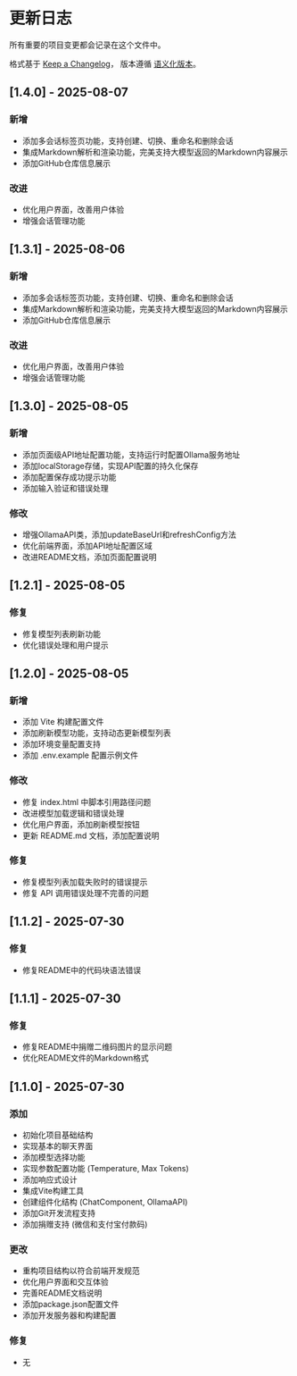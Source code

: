 # 更新日志

所有重要的项目变更都会记录在这个文件中。

格式基于 [Keep a Changelog](https://keepachangelog.com/zh-CN/1.0.0/)，
版本遵循 [语义化版本](https://semver.org/lang/zh-CN/)。

## [1.4.0] - 2025-08-07

### 新增
- 添加多会话标签页功能，支持创建、切换、重命名和删除会话
- 集成Markdown解析和渲染功能，完美支持大模型返回的Markdown内容展示
- 添加GitHub仓库信息展示

### 改进
- 优化用户界面，改善用户体验
- 增强会话管理功能

## [1.3.1] - 2025-08-06

### 新增

- 添加多会话标签页功能，支持创建、切换、重命名和删除会话
- 集成Markdown解析和渲染功能，完美支持大模型返回的Markdown内容展示
- 添加GitHub仓库信息展示

### 改进

- 优化用户界面，改善用户体验
- 增强会话管理功能

## [1.3.0] - 2025-08-05

### 新增

- 添加页面级API地址配置功能，支持运行时配置Ollama服务地址
- 添加localStorage存储，实现API配置的持久化保存
- 添加配置保存成功提示功能
- 添加输入验证和错误处理

### 修改

- 增强OllamaAPI类，添加updateBaseUrl和refreshConfig方法
- 优化前端界面，添加API地址配置区域
- 改进README文档，添加页面配置说明

## [1.2.1] - 2025-08-05

### 修复

- 修复模型列表刷新功能
- 优化错误处理和用户提示

## [1.2.0] - 2025-08-05

### 新增

- 添加 Vite 构建配置文件
- 添加刷新模型功能，支持动态更新模型列表
- 添加环境变量配置支持
- 添加 .env.example 配置示例文件

### 修改

- 修复 index.html 中脚本引用路径问题
- 改进模型加载逻辑和错误处理
- 优化用户界面，添加刷新模型按钮
- 更新 README.md 文档，添加配置说明

### 修复

- 修复模型列表加载失败时的错误提示
- 修复 API 调用错误处理不完善的问题

## [1.1.2] - 2025-07-30

### 修复

- 修复README中的代码块语法错误

## [1.1.1] - 2025-07-30

### 修复

- 修复README中捐赠二维码图片的显示问题
- 优化README文件的Markdown格式

## [1.1.0] - 2025-07-30

### 添加

- 初始化项目基础结构
- 实现基本的聊天界面
- 添加模型选择功能
- 实现参数配置功能 (Temperature, Max Tokens)
- 添加响应式设计
- 集成Vite构建工具
- 创建组件化结构 (ChatComponent, OllamaAPI)
- 添加Git开发流程支持
- 添加捐赠支持 (微信和支付宝付款码)

### 更改

- 重构项目结构以符合前端开发规范
- 优化用户界面和交互体验
- 完善README文档说明
- 添加package.json配置文件
- 添加开发服务器和构建配置

### 修复

- 无